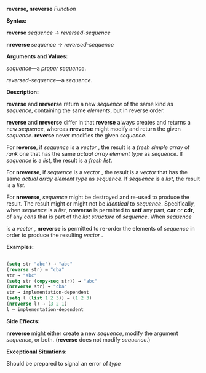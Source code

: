 **reverse, nreverse** *Function* 



**Syntax:** 



**reverse** *sequence → reversed-sequence* 



**nreverse** *sequence → reversed-sequence* 



**Arguments and Values:** 



*sequence*—a *proper sequence*. 



*reversed-sequence*—a *sequence*. 



**Description:** 



**reverse** and **nreverse** return a new *sequence* of the same kind as *sequence*, containing the same *elements*, but in reverse order. 



**reverse** and **nreverse** differ in that **reverse** always creates and returns a new *sequence*, whereas **nreverse** might modify and return the given *sequence*. **reverse** never modifies the given *sequence*. 



For **reverse**, if *sequence* is a *vector* , the result is a *fresh simple array* of *rank* one that has the same *actual array element type* as *sequence*. If *sequence* is a *list*, the result is a *fresh list*. 



For **nreverse**, if *sequence* is a *vector* , the result is a *vector* that has the same *actual array element type* as *sequence*. If *sequence* is a *list*, the result is a *list*. 



For **nreverse**, *sequence* might be destroyed and re-used to produce the result. The result might or might not be *identical* to *sequence*. Specifically, when *sequence* is a *list*, **nreverse** is permitted to **setf** any part, **car** or **cdr**, of any *cons* that is part of the *list structure* of *sequence*. When *sequence* 



is a *vector* , **nreverse** is permitted to re-order the elements of *sequence* in order to produce the resulting *vector* . 



**Examples:**
```lisp
 
(setq str "abc") → "abc" 
(reverse str) → "cba" 
str → "abc" 
(setq str (copy-seq str)) → "abc" 
(nreverse str) → "cba" 
str → implementation-dependent 
(setq l (list 1 2 3)) → (1 2 3) 
(nreverse l) → (3 2 1) 
l → implementation-dependent 

```
**Side Effects:** 



**nreverse** might either create a new *sequence*, modify the argument *sequence*, or both. (**reverse** does not modify *sequence*.) 







 



 



**Exceptional Situations:** 



Should be prepared to signal an error of *type* 